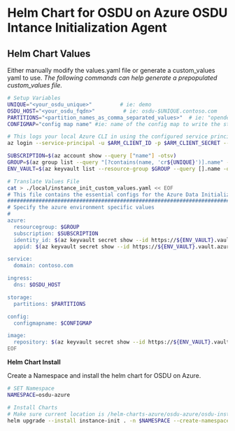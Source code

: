 # Helm Chart for OSDU on Azure OSDU Intance Initialization Agent

## Helm Chart Values
Either manually modify the values.yaml file or generate a custom_values yaml to use.
_The following commands can help generate a prepopulated custom_values file._
```bash
# Setup Variables
UNIQUE="<your_osdu_unique>"         # ie: demo
OSDU_HOST="<your_osdu_fqdn>"         # ie: osdu-$UNIQUE.contoso.com
PARTITIONS="<partition_names_as_comma_separated_values>"  # ie: "opendes" OR "opendes,opendes1"
CONFIGMAP="config map name" #ie: name of the config map to write the status to, need not exist

# This logs your local Azure CLI in using the configured service principal.
az login --service-principal -u $ARM_CLIENT_ID -p $ARM_CLIENT_SECRET --tenant $ARM_TENANT_ID

SUBSCRIPTION=$(az account show --query ["name"] -otsv)
GROUP=$(az group list --query "[?contains(name, 'cr${UNIQUE}')].name" -otsv)
ENV_VAULT=$(az keyvault list --resource-group $GROUP --query [].name -otsv)

# Translate Values File
cat > ./local/instance_init_custom_values.yaml << EOF
# This file contains the essential configs for the Azure Data Initialization Agent
################################################################################
# Specify the azure environment specific values
#
azure:
  resourcegroup: $GROUP
  subscription: $SUBSCRIPTION
  identity_id: $(az keyvault secret show --id https://${ENV_VAULT}.vault.azure.net/secrets/osdu-identity-id --query value -otsv)
  appid: $(az keyvault secret show --id https://${ENV_VAULT}.vault.azure.net/secrets/app-dev-sp-username --query value -otsv)

service:
  domain: contoso.com

ingress:
  dns: $OSDU_HOST

storage:
  partitions: $PARTITIONS

config:
  configmapname: $CONFIGMAP

image:
  repository: $(az keyvault secret show --id https://${ENV_VAULT}.vault.azure.net/secrets/container-registry --query value -otsv).azurecr.io
EOF
```

__Helm Chart Install__

Create a Namespace and install the helm chart for OSDU on Azure.

```bash
# SET Namespace
NAMESPACE=osdu-azure

# Install Charts
# Make sure current location is /helm-charts-azure/osdu-azure/osdu-instance-initialization
helm upgrade --install instance-init . -n $NAMESPACE --create-namespace --values ./local/instance_init_custom_values.yaml
```